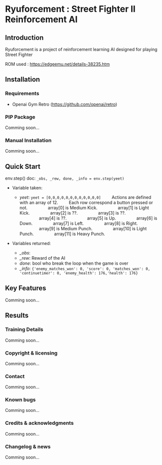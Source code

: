# Ryuforcement : Street Fighter II Reinforcement AI

## Introduction

Ryuforcement is a project of reinforcement learning AI designed for playing Street Fighter

ROM used : https://edgeemu.net/details-38235.htm

## Installation

### Requirements

* Openai Gym Retro (https://github.com/openai/retro)

### PIP Package

Comming soon...

### Manual Installation

Comming soon...

## Quick Start

env.step() doc:
```_obs, _rew, done, _info = env.step(yeet)```
* Variable taken:
	* *yeet*: ```yeet = [0,0,0,0,0,0,0,0,0,0,0,0]```
	&nbsp;&nbsp;&nbsp;&nbsp;&nbsp;&nbsp;&nbsp;&nbsp;Actions are defined with an array of 12.
	&nbsp;&nbsp;&nbsp;&nbsp;&nbsp;&nbsp;&nbsp;&nbsp;Each row correspond a button pressed or not.
&nbsp;&nbsp;&nbsp;&nbsp;&nbsp;&nbsp;&nbsp;&nbsp;&nbsp;&nbsp;&nbsp;&nbsp;&nbsp;&nbsp;&nbsp;&nbsp;array[0] is Medium Kick.
&nbsp;&nbsp;&nbsp;&nbsp;&nbsp;&nbsp;&nbsp;&nbsp;&nbsp;&nbsp;&nbsp;&nbsp;&nbsp;&nbsp;&nbsp;&nbsp;array[1] is Light Kick.
&nbsp;&nbsp;&nbsp;&nbsp;&nbsp;&nbsp;&nbsp;&nbsp;&nbsp;&nbsp;&nbsp;&nbsp;&nbsp;&nbsp;&nbsp;&nbsp;array[2] is ??.
&nbsp;&nbsp;&nbsp;&nbsp;&nbsp;&nbsp;&nbsp;&nbsp;&nbsp;&nbsp;&nbsp;&nbsp;&nbsp;&nbsp;&nbsp;&nbsp;array[3] is ??.
&nbsp;&nbsp;&nbsp;&nbsp;&nbsp;&nbsp;&nbsp;&nbsp;&nbsp;&nbsp;&nbsp;&nbsp;&nbsp;&nbsp;&nbsp;&nbsp;array[4] is ??.
&nbsp;&nbsp;&nbsp;&nbsp;&nbsp;&nbsp;&nbsp;&nbsp;&nbsp;&nbsp;&nbsp;&nbsp;&nbsp;&nbsp;&nbsp;&nbsp;array[5] is Up.
&nbsp;&nbsp;&nbsp;&nbsp;&nbsp;&nbsp;&nbsp;&nbsp;&nbsp;&nbsp;&nbsp;&nbsp;&nbsp;&nbsp;&nbsp;&nbsp;array[6] is Down.
&nbsp;&nbsp;&nbsp;&nbsp;&nbsp;&nbsp;&nbsp;&nbsp;&nbsp;&nbsp;&nbsp;&nbsp;&nbsp;&nbsp;&nbsp;&nbsp;array[7] is Left.
&nbsp;&nbsp;&nbsp;&nbsp;&nbsp;&nbsp;&nbsp;&nbsp;&nbsp;&nbsp;&nbsp;&nbsp;&nbsp;&nbsp;&nbsp;&nbsp;array[8] is Right.
&nbsp;&nbsp;&nbsp;&nbsp;&nbsp;&nbsp;&nbsp;&nbsp;&nbsp;&nbsp;&nbsp;&nbsp;&nbsp;&nbsp;&nbsp;&nbsp;array[9] is Medium Punch.
&nbsp;&nbsp;&nbsp;&nbsp;&nbsp;&nbsp;&nbsp;&nbsp;&nbsp;&nbsp;&nbsp;&nbsp;&nbsp;&nbsp;&nbsp;&nbsp;array[10] is Light Punch.
&nbsp;&nbsp;&nbsp;&nbsp;&nbsp;&nbsp;&nbsp;&nbsp;&nbsp;&nbsp;&nbsp;&nbsp;&nbsp;&nbsp;&nbsp;&nbsp;array[11] is Heavy Punch.

* Variables returned:
	* *_obs*:
	* *_rew*: Reward of the AI
	* *done*: bool who break the loop when the game is over
	* *_info*: ```{'enemy_matches_won': 0, 'score': 0, 'matches_won': 0, 'continuetimer': 0, 'enemy_health': 176,'health': 176}```

## Key Features

Comming soon...

## Results

### Training Details

Comming soon...

### Copyright & licensing

Comming soon...

### Contact

Comming soon...

### Known bugs

Comming soon...

### Credits & acknowledgments

Comming soon...

### Changelog & news

Comming soon...
